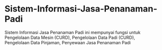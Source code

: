# Sistem-Informasi-Jasa-Penanaman-Padi
Sistem Informasi Jasa Penanaman Padi ini mempunyai fungsi untuk Pengelolaan Data Mesin (CURD), Pengelolaan Data Padi (CURD), Pengelolaan Data Pinjaman, Penyewaan Jasa Penanaman Padi
